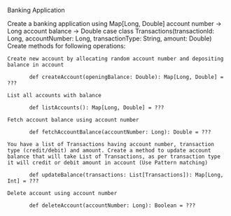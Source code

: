 Banking Application


Create a banking application using Map[Long, Double] 
account number -> Long
account balance -> Double
case class Transactions(transactionId: Long, accountNumber: Long, transactionType: String, amount: Double)
Create methods for following operations:

    Create new account by allocating random account number and depositing balance in account

           def createAccount(openingBalance: Double): Map[Long, Double] = ???

    List all accounts with balance

           def listAccounts(): Map[Long, Double] = ???

    Fetch account balance using account number

           def fetchAccountBalance(accountNumber: Long): Double = ???

    You have a list of Transactions having account number, transaction type (credit/debit) and amount. Create a method to update account balance that will take List of Transactions, as per transaction type it will credit or debit amount in account (Use Pattern matching)

           def updateBalance(transactions: List[Transactions]): Map[Long, Int] = ???

    Delete account using account number

           def deleteAccount(accountNumber: Long): Boolean = ???

